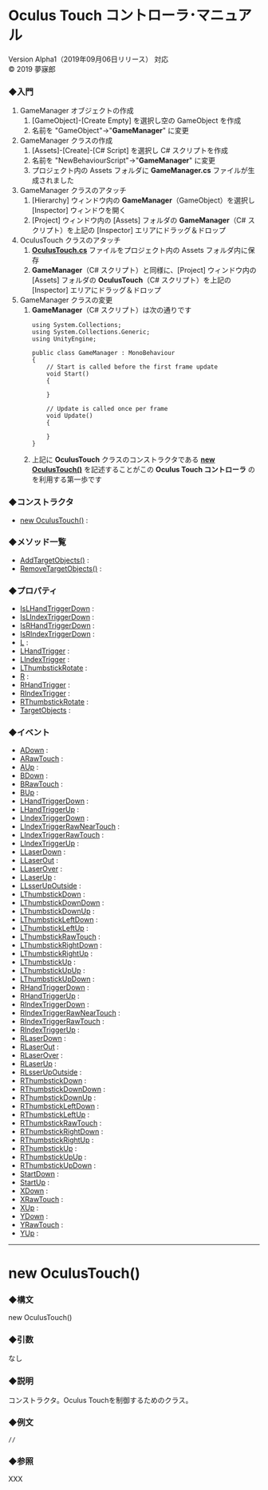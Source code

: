 # Oculus Touch コントローラ･マニュアル
Version Alpha1（2019年09月06日リリース） 対応  
© 2019 夢寐郎

### ◆入門
1. GameManager オブジェクトの作成  
	1. [GameObject]-[Create Empty] を選択し空の GameObject を作成
	1. 名前を "GameObject"→"**GameManager**" に変更
1. GameManager クラスの作成
	1. [Assets]-[Create]-[C# Script] を選択し C# スクリプトを作成
	1. 名前を "NewBehaviourScript"→"**GameManager**" に変更
	1. プロジェクト内の Assets フォルダに **GameManager.cs** ファイルが生成されました
1. GameManager クラスのアタッチ
	1. [Hierarchy] ウィンドウ内の **GameManager**（GameObject）を選択し [Inspector] ウィンドウを開く
	1. [Project] ウィンドウ内の [Assets] フォルダの **GameManager**（C# スクリプト）を上記の [Inspector] エリアにドラッグ＆ドロップ
1. OculusTouch クラスのアタッチ
	1. [**OculusTouch.cs**](https://raw.githubusercontent.com/mubirou/Unity3D/master/oculustouch/OculusTouch.cs) ファイルをプロジェクト内の Assets フォルダ内に保存
	1. **GameManager**（C# スクリプト）と同様に、[Project] ウィンドウ内の [Assets] フォルダの **OculusTouch**（C# スクリプト）を上記の [Inspector] エリアにドラッグ＆ドロップ
1. GameManager クラスの変更
	1. **GameManager**（C# スクリプト）は次の通りです  
		```
		using System.Collections;
		using System.Collections.Generic;
		using UnityEngine;

		public class GameManager : MonoBehaviour
		{
			// Start is called before the first frame update
			void Start()
			{
				
			}

			// Update is called once per frame
			void Update()
			{
				
			}
		}
		```
	1. 上記に **OculusTouch** クラスのコンストラクタである [**new OculusTouch()**](#OculusTouch) を記述することがこの **Oculus Touch コントローラ** のを利用する第一歩です

### ◆コンストラクタ
* [new OculusTouch()](#OculusTouch) : 

### ◆メソッド一覧
* [AddTargetObjects()](#AddTargetObjects) : 
* [RemoveTargetObjects()](#RemoveTargetObjects) : 

### ◆プロパティ
* [IsLHandTriggerDown](#IsLHandTriggerDown) : 
* [IsLIndexTriggerDown](#IsLIndexTriggerDown) : 
* [IsRHandTriggerDown](#IsRHandTriggerDown) : 
* [IsRIndexTriggerDown](#IsRIndexTriggerDown) : 
* [L](#L) : 
* [LHandTrigger](#LHandTrigger) : 
* [LIndexTrigger](#LIndexTrigger) : 
* [LThumbstickRotate](#LThumbstickRotate) : 
* [R](#R) : 
* [RHandTrigger](#RHandTrigger) : 
* [RIndexTrigger](#RIndexTrigger) : 
* [RThumbstickRotate](#RThumbstickRotate) : 
* [TargetObjects](#TargetObjects) : 

### ◆イベント
* [ADown](#) : 
* [ARawTouch](#) : 
* [AUp](#) : 
* [BDown](#) : 
* [BRawTouch](#) : 
* [BUp](#) : 
* [LHandTriggerDown](#) : 
* [LHandTriggerUp](#) : 
* [LIndexTriggerDown](#) : 
* [LIndexTriggerRawNearTouch](#) : 
* [LIndexTriggerRawTouch](#) : 
* [LIndexTriggerUp](#) : 
* [LLaserDown](#) : 
* [LLaserOut](#) : 
* [LLaserOver](#) : 
* [LLaserUp](#) : 
* [LLsserUpOutside](#) : 
* [LThumbstickDown](#) : 
* [LThumbstickDownDown](#) : 
* [LThumbstickDownUp](#) : 
* [LThumbstickLeftDown](#) : 
* [LThumbstickLeftUp](#) : 
* [LThumbstickRawTouch](#) : 
* [LThumbstickRightDown](#) : 
* [LThumbstickRightUp](#) : 
* [LThumbstickUp](#) : 
* [LThumbstickUpUp](#) : 
* [LThumbstickUpDown](#) : 
* [RHandTriggerDown](#) : 
* [RHandTriggerUp](#) : 
* [RIndexTriggerDown](#) : 
* [RIndexTriggerRawNearTouch](#) : 
* [RIndexTriggerRawTouch](#) : 
* [RIndexTriggerUp](#) : 
* [RLaserDown](#) : 
* [RLaserOut](#) : 
* [RLaserOver](#) : 
* [RLaserUp](#) : 
* [RLsserUpOutside](#) : 
* [RThumbstickDown](#) : 
* [RThumbstickDownDown](#) : 
* [RThumbstickDownUp](#) : 
* [RThumbstickLeftDown](#) : 
* [RThumbstickLeftUp](#) : 
* [RThumbstickRawTouch](#) : 
* [RThumbstickRightDown](#) : 
* [RThumbstickRightUp](#) : 
* [RThumbstickUp](#) : 
* [RThumbstickUpUp](#) : 
* [RThumbstickUpDown](#) : 
* [StartDown](#) : 
* [StartUp](#) : 
* [XDown](#) : 
* [XRawTouch](#) : 
* [XUp](#) : 
* [YDown](#) : 
* [YRawTouch](#) : 
* [YUp](#) : 

***

<a name="OculusTouch"></a>
# new OculusTouch()

### ◆構文
new OculusTouch()

### ◆引数
なし  

### ◆説明
コンストラクタ。Oculus Touchを制御するためのクラス。

### ◆例文
```
//
```

### ◆参照
XXX